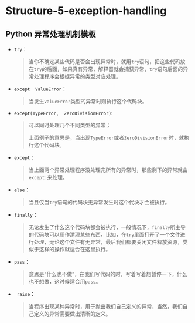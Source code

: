 # Structure-5-exception-handling

## Python 异常处理机制模板

+ `try`：

  > 当你不确定某些代码是否会出现异常时，就用`try`语句，把这些代码放在`try`的后面，如果真有异常，解释器就会捕获异常，`try`语句后面的异常处理程序会根据异常的类型对应处理。

+ `except  ValueError`：

  > 当发生`ValueError`类型的异常时则执行这个代码块。

+ `except(TypeError,  ZeroDivisionError)`:

  > 可以同时处理几个不同类型的异常；
  >
  > 上面例子的意思是，当出现`TypeError`或者`ZeroDivisionError`时，就执行这个代码块。

+ `except`：

  > 当上面两个异常处理程序没处理完所有的异常时，那些剩下的异常就由`except:`来处理。

+ `else`：

  > 当且仅当`try`语句的代码块无异常发生时这个代块才会被执行。

+ `finally`：

  > 无论发生了什么这个代码块都会被执行，一般情况下，`finally`所主导的代码块可以用作清理某些东西，比如，在`try`里面打开了一个文件进行处理，无论这个文件有无异常，最后我们都要关闭文件释放资源，类似于这样的操作就适合在这里执行。

+ `pass`：

  > 意思是“什么也不做”，在我们写代码的时，写着写着想暂停一下，什么也不想做，这时候适合用`pass`。

+ ` raise`：

  > 当程序出现某种异常时，用于抛出我们自己定义的异常，当然，我们自己定义的异常需要做出清晰的定义。